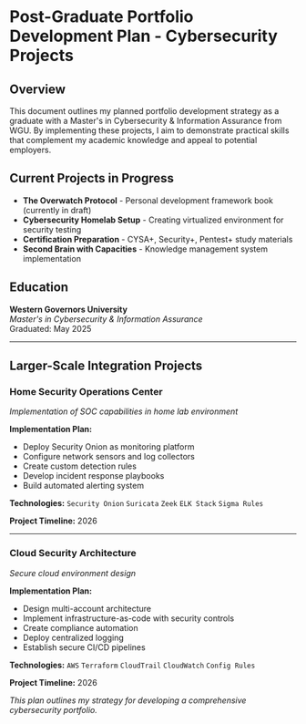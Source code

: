 # Post-Graduate Portfolio Development Plan - Cybersecurity Projects

## Overview
This document outlines my planned portfolio development strategy as a graduate with a Master's in Cybersecurity & Information Assurance from WGU. By implementing these projects, I aim to demonstrate practical skills that complement my academic knowledge and appeal to potential employers.

## Current Projects in Progress

- **The Overwatch Protocol** - Personal development framework book (currently in draft)
- **Cybersecurity Homelab Setup** - Creating virtualized environment for security testing
- **Certification Preparation** - CYSA+, Security+, Pentest+ study materials
- **Second Brain with Capacities** - Knowledge management system implementation

## Education

**Western Governors University**  
*Master's in Cybersecurity & Information Assurance*  
Graduated: May 2025

---
## Larger-Scale Integration Projects

### Home Security Operations Center
*Implementation of SOC capabilities in home lab environment*

**Implementation Plan:**
- Deploy Security Onion as monitoring platform
- Configure network sensors and log collectors
- Create custom detection rules
- Develop incident response playbooks
- Build automated alerting system

**Technologies:** `Security Onion` `Suricata` `Zeek` `ELK Stack` `Sigma Rules`

**Project Timeline:** 2026

---

### Cloud Security Architecture
*Secure cloud environment design*

**Implementation Plan:**
- Design multi-account architecture
- Implement infrastructure-as-code with security controls
- Create compliance automation
- Deploy centralized logging
- Establish secure CI/CD pipelines

**Technologies:** `AWS` `Terraform` `CloudTrail` `CloudWatch` `Config Rules`

**Project Timeline:** 2026

*This plan outlines my strategy for developing a comprehensive cybersecurity portfolio.*
